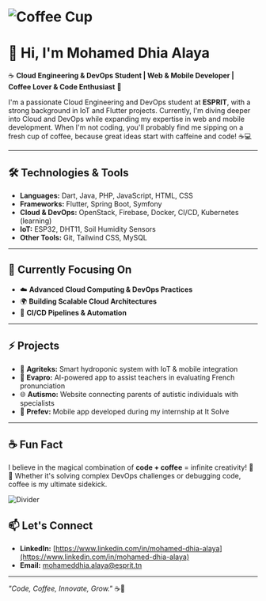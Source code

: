 
# ![Coffee Cup](https://magiccopy.xyz/assets/images/hadder.gif) 



# 👋 Hi, I'm Mohamed Dhia Alaya

☕ **Cloud Engineering & DevOps Student | Web & Mobile Developer | Coffee Lover & Code Enthusiast** 🚀  

I'm a passionate Cloud Engineering and DevOps student at **ESPRIT**, with a strong background in IoT and Flutter projects. Currently, I'm diving deeper into Cloud and DevOps while expanding my expertise in web and mobile development. When I'm not coding, you'll probably find me sipping on a fresh cup of coffee, because great ideas start with caffeine and code! ☕💻

---

## 🛠️ Technologies & Tools
- **Languages:** Dart, Java, PHP, JavaScript, HTML, CSS
- **Frameworks:** Flutter, Spring Boot, Symfony
- **Cloud & DevOps:** OpenStack, Firebase, Docker, CI/CD, Kubernetes (learning)
- **IoT:** ESP32, DHT11, Soil Humidity Sensors
- **Other Tools:** Git, Tailwind CSS, MySQL

---

## 🌱 Currently Focusing On
- ☁️ **Advanced Cloud Computing & DevOps Practices**
- 🌍 **Building Scalable Cloud Architectures**
- 🔄 **CI/CD Pipelines & Automation**

---

## ⚡ Projects
- 🚀 **Agriteks:** Smart hydroponic system with IoT & mobile integration
- 🤖 **Evapro:** AI-powered app to assist teachers in evaluating French pronunciation
- 🌐 **Autismo:** Website connecting parents of autistic individuals with specialists
- 📱 **Prefev:** Mobile app developed during my internship at It Solve

---

## ☕ Fun Fact
I believe in the magical combination of **code + coffee** = infinite creativity! 🚀💡 Whether it's solving complex DevOps challenges or debugging code, coffee is my ultimate sidekick.

![Divider](https://media.giphy.com/media/3o7TKUMG0IS9YvrN3q/giphy.gif)

## 📫 Let's Connect
- **LinkedIn:** [https://www.linkedin.com/in/mohamed-dhia-alaya](https://www.linkedin.com/in/mohamed-dhia-alaya)  
- **Email:** mohameddhia.alaya@esprit.tn

---

*"Code, Coffee, Innovate, Grow."* ☕🚀
